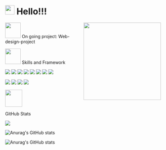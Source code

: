 # <img src="https://raw.githubusercontent.com/MartinHeinz/MartinHeinz/master/wave.gif" width="30px"> Hello!!! 
 <img align="right" src= "https://media.giphy.com/media/BferOKonYOspm28AiB/giphy.gif" width = "250px"> 
 
 <img src="https://media.giphy.com/media/WUlplcMpOCEmTGBtBW/giphy.gif" width="50"> On going project: Web-design-project



<img src="https://media.giphy.com/media/VgCDAzcKvsR6OM0uWg/giphy.gif" width="50"> Skills and Framework

![](https://img.shields.io/badge/<Code>-<HTML>-informational?style=flat&logo==<LOGO_NAME>&logoColor=white&color=2bbc8a)
![](https://img.shields.io/badge/<Code>-<CSS>-informational?style=flat&logo=<LOGO_NAME>&logoColor=white&color=2bbc8a)
![](https://img.shields.io/badge/<Code>-<JavarScript>-informational?style=flat&logo=<LOGO_NAME>&logoColor=white&color=2bbc8a)
![](https://img.shields.io/badge/<Code>-<Redux>-informational?style=flat&logo=<LOGO_NAME>&logoColor=white&color=2bbc8a)
![](https://img.shields.io/badge/<Code>-<TypeScript>-informational?style=flat&logo=<LOGO_NAME>&logoColor=white&color=2bbc8a)
![](https://img.shields.io/badge/<Framework>-<React>-informational?style=flat&logo=<LOGO_NAME>&logoColor=white&color=2bbc8a)
![](https://img.shields.io/badge/<Code>-<React--Native>-informational?style=flat&logo=<LOGO_NAME>&logoColor=white&color=2bbc8a)
![](https://img.shields.io/badge/<Package>-<Styled-Component>-informational?style=flat&logo=<LOGO_NAME>&logoColor=white&color=2bbc8a)


![](https://img.shields.io/github/commit-activity/m/Andreaa-Dev/Web-design-project?color=red&style=plastic)
![](https://img.shields.io/github/last-commit/Andreaa-Dev/Web-design-project?&color=purple&style=plastic)
![](https://img.shields.io/website?down_color=lightgrey&down_message=clothe&style=plastic&up_color=yellow&up_message=Web-design-project&url=https%3A%2F%2Fexpense.mlem-mlem.net%2F)
![](https://img.shields.io/github/stars/Andreaa-Dev?style=plastic)






<img src="https://media.giphy.com/media/mGcNjsfWAjY5AEZNw6/giphy.gif" width="55"> 

GitHub Stats

<img align="center" src="https://github-readme-stats.vercel.app/api/?username=Andreaa-Dev&theme=shades-of-purple" />


![Anurag's GitHub stats](https://github-readme-stats.vercel.app/api?username=Andreaa-Dev&show_icons=true&theme=shades-of-purple&hide=prs,contribs)

![Anurag's GitHub stats](https://github-readme-stats.vercel.app/api?username=Andreaa-Dev&count_private=true)



